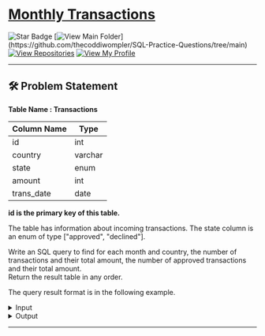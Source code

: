 # [Monthly Transactions](https://leetcode.com/problems/monthly-transactions-i)
![Star Badge](https://img.shields.io/static/v1?label=%F0%9F%8C%9F&message=If%20Useful&style=style=flat&color=BC4E99)
[![View Main Folder](https://img.shields.io/badge/View-Main_Folder-971901?)](https://github.com/thecoddiwompler/SQL-Practice-Questions/tree/main)
[![View Repositories](https://img.shields.io/badge/View-My_Repositories-blue?logo=GitHub)](https://github.com/thecoddiwompler?tab=repositories)
[![View My Profile](https://img.shields.io/badge/View-My_Profile-green?logo=GitHub)](https://github.com/thecoddiwompler)

---

## 🛠️ Problem Statement

  <b>Table Name : Transactions</b>

|  Column Name  |Type |
| ------------- | ------------- |
| id  | int  |
| country  | varchar  |
| state | enum |
| amount | int |
| trans_date | date |

<b>id is the primary key of this table.</b>
</br>

The table has information about incoming transactions.
The state column is an enum of type ["approved", "declined"].
</br>
  
Write an SQL query to find for each month and country, the number of transactions and their total amount, the number of approved transactions and their total amount.
</br>
Return the result table in any order.

The query result format is in the following example. 

 <details>
<summary>
Input
</summary>

| id   | country | state    | amount | trans_date |
| --------- | ------------- | ---------------- | -------------------- | ----------------------- |
| 121  | US      | approved | 1000   | 2018-12-18 |
| 122  | US      | declined | 2000   | 2018-12-19 |
| 123  | US      | approved | 2000   | 2019-01-01 |
| 124  | DE      | approved | 2000   | 2019-01-07 |

</details>

<details>
<summary>
Output
</summary>

| month    | country | trans_count | approved_count | trans_total_amount | approved_total_amount |
| --------- | ------------- | ---------------- | -------------------- | ----------- | ---------- |
| 2018-12  | US      | 2           | 1              | 3000               | 1000                  |
| 2019-01  | US      | 1           | 1              | 2000               | 2000                  |
| 2019-01  | DE      | 1           | 1              | 2000               | 2000                  |
  
</details>

---
